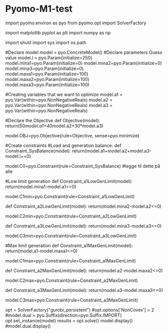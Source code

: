 # Pyomo-M1-test

import pyomo.environ as pyo
from pyomo.opt import SolverFactory

import matplotlib.pyplot as plt
import numpy as np

import shutil
import sys
import os.path

#Declare model
model = pyo.ConcreteModel() 
#Declare parameters Guess value 
model.l = pyo.Param(initialize=250)
model.mina1=pyo.Param(initialize=0)
model.mina2=pyo.Param(initialize=0)
model.mina3=pyo.Param(initialize=0)
model.maxa1=pyo.Param(initialize=100)
model.maxa2=pyo.Param(initialize=100)
model.maxa3=pyo.Param(initialize=100)

#Creating variables that we want to optimize
model.a1 = pyo.Var(within=pyo.NonNegativeReals)
model.a2 = pyo.Var(within=pyo.NonNegativeReals)
model.a3 = pyo.Var(within=pyo.NonNegativeReals)

#Declare the Objective
def Objective(model):
    return(50*model.a1+40*model.a2+30*model.a3)


model.OBJ=pyo.Objective(rule=Objective, sense=pyo.minimize)

#Create constraints
#Load and generation balance:
def Constraint_SysBalance(model):
    return(model.a1+model.a2+model.a3-model.l==0)


model.C0=pyo.Constraint(rule=Constraint_SysBalance) #legge til dette på alle

#Low limit generation
def Constraint_a1LowGenLimit(model):
    return(model.mina1-model.a1<=0)


model.C1min=pyo.Constraint(rule=Constraint_a1LowGenLimit)

def Constraint_a2LowGenLimit(model):
    return(model.mina2-model.a2<=0)


model.C2min=pyo.Constraint(rule=Constraint_a2LowGenLimit)

def Constraint_a3LowGenLimit(model):
    return(model.mina3-model.a3<=0)


model.C3min=pyo.Constraint(rule=Constraint_a3LowGenLimit)

#Max limit generation
def Constraint_a1MaxGenLimit(model):
    return(model.a1-model.maxa1<=0)


model.C1max=pyo.Constraint(rule=Constraint_a1MaxGenLimit)


def Constraint_a2MaxGenLimit(model):
    return(model.a2-model.maxa2<=0)


model.C2max=pyo.Constraint(rule=Constraint_a2MaxGenLimit)

def Constraint_a3MaxGenLimit(model):
    return(model.a3-model.maxa3<=0)


model.C3max=pyo.Constraint(rule=Constraint_a3MaxGenLimit)

opt = SolverFactory("gurobi_persistent")
#opt.options['NonCovex'] = 2
#model.dual = pyo.Suffix(direction=pyo.Suffix.IMPORT)
opt.set_instance(model)
results = opt.solve()
model.display()
#model.dual.display()
